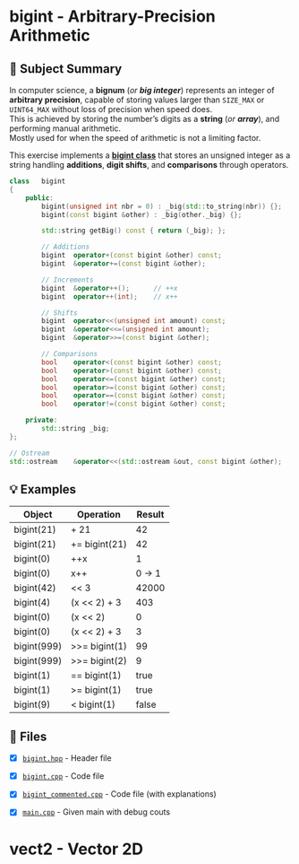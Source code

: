 # bigint - Arbitrary-Precision Arithmetic

## 📝 Subject Summary
In computer science, a **bignum** (*or **big integer***) represents an integer of **arbitrary precision**, capable of storing values larger than `SIZE_MAX` or `UINT64_MAX` without loss of precision when speed does.<br>
This is achieved by storing the number’s digits as a **string** (*or **array***), and performing manual arithmetic.<br>
Mostly used for when the speed of arithmetic is not a limiting factor.

This exercise implements a **[bigint class](https://github.com/flmarsou/42nice-exam05/blob/main/bigint/bigint.hpp)** that stores an unsigned integer as a string handling **additions**, **digit shifts**, and **comparisons** through operators.
```cpp
class	bigint
{
	public:
		bigint(unsigned int nbr = 0) : _big(std::to_string(nbr)) {};
		bigint(const bigint &other) : _big(other._big) {};

		std::string	getBig() const { return (_big); };

		// Additions
		bigint	operator+(const bigint &other) const;
		bigint	&operator+=(const bigint &other);

		// Increments
		bigint	&operator++();		// ++x
		bigint	operator++(int);	// x++

		// Shifts
		bigint	operator<<(unsigned int amount) const;
		bigint	&operator<<=(unsigned int amount);
		bigint	&operator>>=(const bigint &other);

		// Comparisons
		bool	operator<(const bigint &other) const;
		bool	operator>(const bigint &other) const;
		bool	operator<=(const bigint &other) const;
		bool	operator>=(const bigint &other) const;
		bool	operator==(const bigint &other) const;
		bool	operator!=(const bigint &other) const;

	private:
		std::string	_big;
};

// Ostream
std::ostream	&operator<<(std::ostream &out, const bigint &other);
```

## 💡 Examples

| Object      | Operation     | Result |
| ----------- | ------------- | ------ |
| bigint(21)  | + 21          | 42     |
| bigint(21)  | += bigint(21) | 42     |
| bigint(0)   | ++x           | 1      |
| bigint(0)   | x++           | 0 -> 1 |
| bigint(42)  | << 3          | 42000  |
| bigint(4)   | (x << 2) + 3  | 403    |
| bigint(0)   | (x << 2)      | 0      |
| bigint(0)   | (x << 2) + 3  | 3      |
| bigint(999) | >>= bigint(1) | 99     |
| bigint(999) | >>= bigint(2) | 9      |
| bigint(1)   | == bigint(1)  | true   |
| bigint(1)   | >= bigint(1)  | true   |
| bigint(9)   | < bigint(1)   | false  |

## 📑 Files
- [x] [`bigint.hpp`](https://github.com/flmarsou/42nice-exam05/blob/main/bigint/bigint.hpp) - Header file
- [x] [`bigint.cpp`](https://github.com/flmarsou/42nice-exam05/blob/main/bigint/bigint.cpp) - Code file
- [x] [`bigint_commented.cpp`](https://github.com/flmarsou/42nice-exam05/blob/main/bigint/bigint_commented.cpp) - Code file (with explanations)
- [x] [`main.cpp`](https://github.com/flmarsou/42nice-exam05/blob/main/bigint/main.cpp) - Given main with debug couts


# vect2 - Vector 2D
